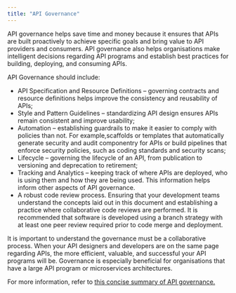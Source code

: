 ```yaml
---
title: "API Governance"
---
```




API governance helps save time and money because it ensures that APIs
are built proactively to achieve specific goals and bring value to API providers and consumers. API governance also helps organisations make intelligent decisions
regarding API programs and establish best practices for building,
deploying, and consuming APIs.

API Governance should include:

- API Specification and Resource Definitions – governing contracts and resource definitions helps improve the consistency and reusability of APIs;
- Style and Pattern Guidelines – standardizing API design ensures APIs remain consistent and improve usability;
- Automation – establishing guardrails to make it easier to comply with policies than not. For example,scaffolds or templates that automatically generate security and audit componentry for APIs or build pipelines that enforce security policies, such as coding standards and security scans;
- Lifecycle – governing the lifecycle of an API, from publication to versioning and deprecation to retirement;
- Tracking and Analytics – keeping track of where APIs are deployed, who is using them and how they are being used. This information helps inform other aspects of API governance.
- A robust code review process. Ensuring that your development teams understand the concepts laid out in this document and establishing a practice where collaborative code reviews are performed. It is recommended that software is developed using a branch strategy with at least one peer review required prior to code merge and deployment.

It is important to understand the governance must be a collaborative process.
When your API designers and developers are on the same page regarding
APIs, the more efficient, valuable, and successful your API programs
will be. Governance is especially beneficial for organisations that have a
large API program or microservices architectures.

For more information, refer to [this concise summary of API governance.](https://nordicapis.com/api-governance-how-important-is-it-for-api-strategy/)
